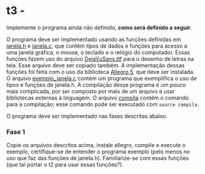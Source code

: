 # t3 - 

Implemente o programa ainda não definido, **como será definido a seguir**.

O programa deve ser implementado usando as funções definidas em 
[janela.h](../Complementos/janela.h) e [janela.c](../Complementos/janela.c), que contêm tipos de dados e funções para acesso a uma janela gráfica, o mouse, o teclado e o relógio do computador.
Essas funções fazem uso do arquivo [DejaVuSans.ttf](../Complementos/DejaVuSans.ttf) para o desenho de letras na tela. Esse arquivo deve ser copiado também.
A implementação dessas funções foi feita com o uso da biblioteca [Allegro 5](http://liballeg.org), que deve ser instalada.
O arquivo [exemplo_janela.c](../Complementos/exemplo_janela.c) contém um programa que exemplifica o uso de tipos e funções de janela.h.
A compilação desse programa é um pouco mais complicada, por ser composto por mais de um arquivo e usar bibliotecas externas à linguagem. O arquivo [compila](../Complementos/compila) contém o comando para a compilação; esse comando pode ser executado com `source compila`.

O programa deve ser implementado nas fases descritas abaixo.

### Fase 1

Copie os arquivos descritos acima, instale allegro, compile e execute o exemplo, certifique-se de entender o programa exemplo (pelo menos no uso que faz das funções de janela.h). Familiarize-se com essas funções (que tal portar o t2 para usar essas funções?).


